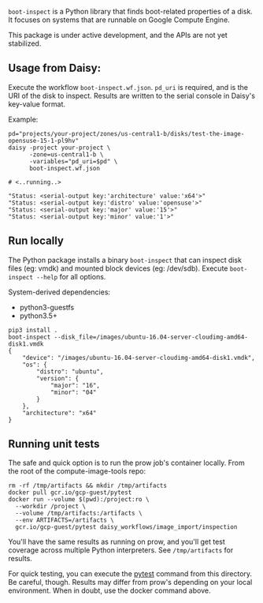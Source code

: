 `boot-inspect` is a Python library that finds boot-related properties of a
disk. It focuses on systems that are runnable on Google Compute Engine.

This package is under active development, and the APIs are not yet stabilized.

## Usage from Daisy:

Execute the workflow `boot-inspect.wf.json`. `pd_uri` is required, and is
the URI of the disk to inspect. Results are written to the serial
console in Daisy's key-value format.

Example:

```shell script
pd="projects/your-project/zones/us-central1-b/disks/test-the-image-opensuse-15-1-pl9hv"
daisy -project your-project \
      -zone=us-central1-b \
      -variables="pd_uri=$pd" \
      boot-inspect.wf.json

# <..running..>

"Status: <serial-output key:'architecture' value:'x64'>"
"Status: <serial-output key:'distro' value:'opensuse'>"
"Status: <serial-output key:'major' value:'15'>"
"Status: <serial-output key:'minor' value:'1'>"
```

## Run locally

The Python package installs a binary `boot-inspect` that can inspect
disk files (eg: vmdk) and mounted block devices (eg: /dev/sdb). Execute
`boot-inspect --help` for all options.

System-derived dependencies:
 - python3-guestfs
 - python3.5+

```shell script
pip3 install .
boot-inspect --disk_file=/images/ubuntu-16.04-server-cloudimg-amd64-disk1.vmdk
{
    "device": "/images/ubuntu-16.04-server-cloudimg-amd64-disk1.vmdk",
    "os": {
        "distro": "ubuntu",
        "version": {
            "major": "16",
            "minor": "04"
        }
    },
    "architecture": "x64"
}
```

## Running unit tests

The safe and quick option is to run the prow job's container locally.
From the root of the compute-image-tools repo:

```shell script
rm -rf /tmp/artifacts && mkdir /tmp/artifacts
docker pull gcr.io/gcp-guest/pytest
docker run --volume $(pwd):/project:ro \
  --workdir /project \
  --volume /tmp/artifacts:/artifacts \
  --env ARTIFACTS=/artifacts \
  gcr.io/gcp-guest/pytest daisy_workflows/image_import/inspection
```

You'll have the same results as running on prow, and you'll
get test coverage across multiple Python interpreters. See
`/tmp/artifacts` for results.

For quick testing, you can execute the
[pytest](https://docs.pytest.org/en/stable/getting-started.html)
command from this directory. Be careful, though. Results may
differ from prow's depending on your local environment.
When in doubt, use the docker command above.

